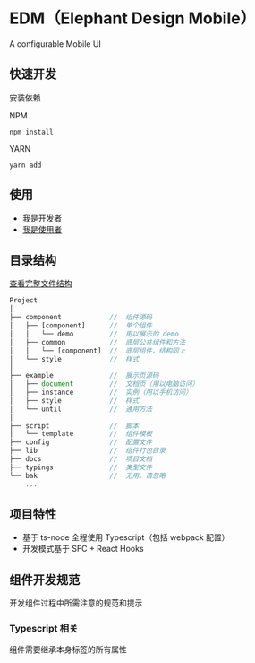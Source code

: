 # EDM（Elephant Design Mobile）

A configurable Mobile UI

## 快速开发

安装依赖

NPM

`npm install`

YARN

`yarn add`

## 使用

-   [我是开发者](./docs/develop.md)
-   [我是使用者](./docs/client.md)

## 目录结构

[查看完整文件结构](./docs/docsMap.md)

```js
Project
│
├── component            //  组件源码
│   ├── [component]      //  单个组件
│   │   └── demo         //  用以展示的 demo
│   ├── common           //  底层公共组件和方法
│   │   └── [component]  //  底层组件，结构同上
│   └── style            //  样式
│
├── example              //  展示页源码
│   ├── document         //  文档页（用以电脑访问）
│   ├── instance         //  实例（用以手机访问）
│   ├── style            //  样式
│   └── until            //  通用方法
│
├── script               //  脚本
│   └── template         //  组件模板
├── config               //  配置文件
├── lib                  //  组件打包目录
├── docs                 //  项目文档
├── typings              //  类型文件
└── bak                  //  无用。请忽略
    ...
```

## 项目特性

-   基于 ts-node 全程使用 Typescript（包括 webpack 配置）
-   开发模式基于 SFC + React Hooks

## 组件开发规范

开发组件过程中所需注意的规范和提示

### Typescript 相关

组件需要继承本身标签的所有属性
